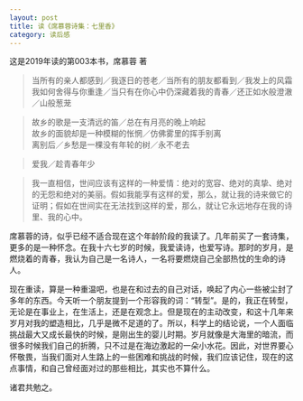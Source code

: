 ```yaml
---
layout: post
title: 读《席慕蓉诗集：七里香》
category: 读后感
---
```

这是2019年读的第003本书，席慕蓉 著

>当所有的亲人都感到／我逐日的苍老／当所有的朋友都看到／我发上的风霜<br/>
我如何舍得与你重逢／当只有在你心中仍深藏着我的青春／还正如水般澄澈／山般葱茏

>故乡的歌是一支清远的笛／总在有月亮的晚上响起<br/>
故乡的面貌却是一种模糊的怅惘／仿佛雾里的挥手别离<br/>
离别后／乡愁是一棵没有年轮的树／永不老去

>爱我／趁青春年少

>我一直相信，世间应该有这样的一种爱情：绝对的宽容、绝对的真挚、绝对的无怨和绝对的美丽。假如我能享有这样的爱，那么，就让我的诗来做它的证明；假如在世间实在无法找到这样的爱，那么，就让它永远地存在我的诗里、我的心中。

席慕蓉的诗，似乎已经不适合现在这个年龄阶段的我读了。几年前买了一套诗集，更多的是一种怀念。在我十六七岁的时候，我爱读诗，也爱写诗。那时的岁月，是燃烧着的青春，我认为自己是一名诗人，一名将要燃烧自己全部热忱的生命的诗人。

现在重读，算是一种重温吧，也是在和过去的自己对话，唤起了内心一些被尘封了多年的东西。今天听一个朋友提到一个形容我的词：“转型”。是的，我正在转型，无论是在事业上，在生活上，还是在观念上。但是现在的主动改变，和这十几年来岁月对我的塑造相比，几乎是微不足道的了。所以，科学上的结论说，一个人面临挑战最大又成长最快的时候，是刚出生的婴儿时期。岁月就像是大海里的暗流，而很多时候我们自己的折腾，只不过是在海边激起的一朵小水花。因此，对世界要心怀敬畏，当我们面对人生路上的一些困难和挑战的时候，我们应该记住，现在的这点事情，和自己曾经面对过的那些相比，其实也不算什么。

诸君共勉之。
